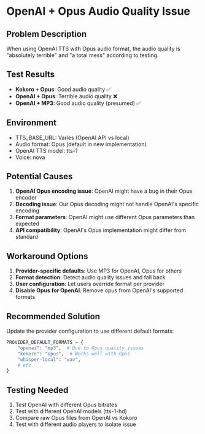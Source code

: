 # OpenAI + Opus Audio Quality Issue

## Problem Description

When using OpenAI TTS with Opus audio format, the audio quality is "absolutely terrible" and "a total mess" according to testing.

## Test Results

- **Kokoro + Opus**: Good audio quality ✅
- **OpenAI + Opus**: Terrible audio quality ❌
- **OpenAI + MP3**: Good audio quality (presumed) ✅

## Environment

- TTS_BASE_URL: Varies (OpenAI API vs local)
- Audio format: Opus (default in new implementation)
- OpenAI TTS model: tts-1
- Voice: nova

## Potential Causes

1. **OpenAI Opus encoding issue**: OpenAI might have a bug in their Opus encoder
2. **Decoding issue**: Our Opus decoding might not handle OpenAI's specific encoding
3. **Format parameters**: OpenAI might use different Opus parameters than expected
4. **API compatibility**: OpenAI's Opus implementation might differ from standard

## Workaround Options

1. **Provider-specific defaults**: Use MP3 for OpenAI, Opus for others
2. **Format detection**: Detect audio quality issues and fall back
3. **User configuration**: Let users override format per provider
4. **Disable Opus for OpenAI**: Remove opus from OpenAI's supported formats

## Recommended Solution

Update the provider configuration to use different default formats:

```python
PROVIDER_DEFAULT_FORMATS = {
    "openai": "mp3",  # Due to Opus quality issues
    "kokoro": "opus",  # Works well with Opus
    "whisper-local": "wav",
    # etc.
}
```

## Testing Needed

1. Test OpenAI with different Opus bitrates
2. Test with different OpenAI models (tts-1-hd)
3. Compare raw Opus files from OpenAI vs Kokoro
4. Test with different audio players to isolate issue